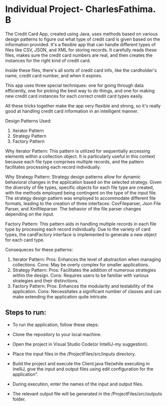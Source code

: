# Individual Project- CharlesFathima. B


The Credit Card App, created using Java, uses methods based on various design patterns to figure out what type of credit card is given based on the information provided. It's a flexible app that can handle different types of files like CSV, JSON, and XML for storing records. It carefully reads these files, makes sure the credit card numbers are real, and then creates the instances for the right kind of credit card.

Inside these files, there's all sorts of credit card info, like the cardholder's name, credit card number, and when it expires.

This app uses three special techniques: one for going through data efficiently, one for picking the best way to do things, and one for making new credit card instances for each correct credit card types easily.

All these tricks together make the app very flexible and strong, so it's really good at handling credit card information in an intelligent manner.

Design Patterns Used:
1. Iterator Pattern
2. Strategy Pattern
3. Factory Pattern

Why Iterator Pattern:
This pattern is utilized for sequentially accessing elements within a collection object.
It is particularly useful in this context because each file type comprises multiple records, and the pattern facilitates processing each record individually.

Why Strategy Pattern:
Strategy design patterns allow for dynamic behavioral changes in the application based on the selected strategy.
Given the diversity of file types, specific objects for each file type are created, with the methods employed being contingent on the type of the input file.
The strategy design pattern was employed to accommodate different file formats, leading to the creation of three interfaces: CsvFileparser, Json File Parser, and Xmlfileparser. The behavior of the file parser changes depending on the input.

Factory Pattern:
This pattern aids in handling multiple records in each file type by processing each record individually.
Due to the variety of card types, the cardFactory interface is implemented to generate a new object for each card type.

Consequeces for these patterns:
1. Iterator Pattern:
  Pros: Enhances the level of abstraction when managing collections.
  Cons: May be overly complex for smaller applications.
2. Strategy Pattern:
  Pros: Facilitates the addition of numerous strategies within the design.
  Cons: Requires users to be familiar with various strategies and their distinctions.
3. Factory Pattern:
  Pros: Enhances the modularity and testability of the application.
  Cons: Necessitates a significant number of classes and can make extending the application quite intricate.




## Steps to run:

- To run the application, follow these steps:

- Clone the repository to your local machine.
- Open the project in Visual Studio Code(or IntelliJ-my suggestion).
- Place the input files in the /ProjectFiles/src/inputs directory.
- Build the project and execute the Client.java file(while executing in InelliJ, give the input and output files using edit configuration for the application".
- During execution, enter the names of the input and output files.
- The relevant output file will be generated in the /ProjectFiles/src/outputs folder.
